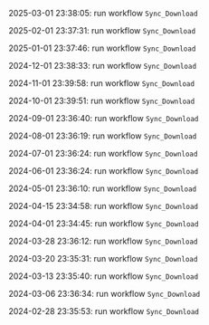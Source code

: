 2025-03-01 23:38:05: run workflow `Sync_Download` 

2025-02-01 23:37:31: run workflow `Sync_Download` 

2025-01-01 23:37:46: run workflow `Sync_Download` 

2024-12-01 23:38:33: run workflow `Sync_Download` 

2024-11-01 23:39:58: run workflow `Sync_Download` 

2024-10-01 23:39:51: run workflow `Sync_Download` 

2024-09-01 23:36:40: run workflow `Sync_Download` 

2024-08-01 23:36:19: run workflow `Sync_Download` 

2024-07-01 23:36:24: run workflow `Sync_Download` 

2024-06-01 23:36:24: run workflow `Sync_Download` 

2024-05-01 23:36:10: run workflow `Sync_Download` 

2024-04-15 23:34:58: run workflow `Sync_Download` 

2024-04-01 23:34:45: run workflow `Sync_Download` 

2024-03-28 23:36:12: run workflow `Sync_Download` 

2024-03-20 23:35:31: run workflow `Sync_Download` 

2024-03-13 23:35:40: run workflow `Sync_Download` 

2024-03-06 23:36:34: run workflow `Sync_Download` 

2024-02-28 23:35:53: run workflow `Sync_Download` 


